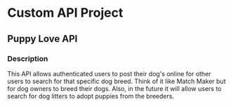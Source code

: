 # Custom API Project

## Puppy Love API

### Description
This API allows authenticated users to post their dog's online for other users to search for that specific dog breed.
Think of it like Match Maker but for dog owners to breed their dogs. Also, in the future it will allow users to search
for dog litters to adopt puppies from the breeders.

